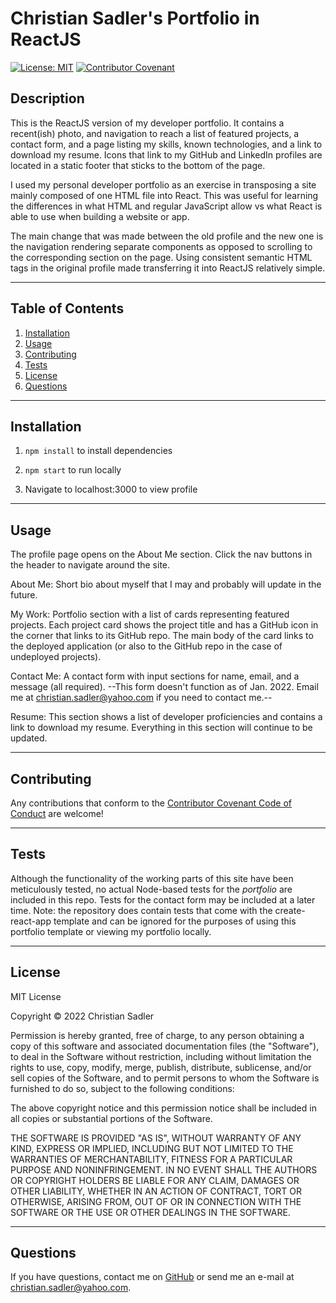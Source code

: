 # Christian Sadler's Portfolio in ReactJS

[![License: MIT](https://img.shields.io/badge/License-MIT-yellow.svg)](https://opensource.org/licenses/MIT) [![Contributor Covenant](https://img.shields.io/badge/Contributor%20Covenant-2.1-4baaaa.svg)](https://www.contributor-covenant.org/version/2/1/code_of_conduct/)

## Description

This is the ReactJS version of my developer portfolio. It contains a recent(ish) photo, and navigation to reach a list of featured projects, a contact form, and a page listing my skills, known technologies, and a link to download my resume. Icons that link to my GitHub and LinkedIn profiles are located in a static footer that sticks to the bottom of the page.

I used my personal developer portfolio as an exercise in transposing a site mainly composed of one HTML file into React. This was useful for learning the differences in what HTML and regular JavaScript allow vs what React is able to use when building a website or app.

The main change that was made between the old profile and the new one is the navigation rendering separate components as opposed to scrolling to the corresponding section on the page. Using consistent semantic HTML tags in the original profile made transferring it into ReactJS relatively simple.


---

## Table of Contents

1. [Installation](#installation)
2. [Usage](#usage)
3. [Contributing](#contributing)
4. [Tests](#tests)
5. [License](#license)
6. [Questions](#questions)

---

## Installation

1. `npm install` to install dependencies

2. `npm start` to run locally

3. Navigate to localhost:3000 to view profile


---

## Usage

The profile page opens on the About Me section. Click the nav buttons in the header to navigate around the site.

About Me: Short bio about myself that I may and probably will update in the future.

My Work: Portfolio section with a list of cards representing featured projects. Each project card shows the project title and has a GitHub icon in the corner that links to its GitHub repo. The main body of the card links to the deployed application (or also to the GitHub repo in the case of undeployed projects).

Contact Me: A contact form with input sections for name, email, and a message (all required). --This form doesn't function as of Jan. 2022. Email me at christian.sadler@yahoo.com if you need to contact me.--

Resume: This section shows a list of developer proficiencies and contains a link to download my resume. Everything in this section will continue to be updated.


---

## Contributing

Any contributions that conform to the [Contributor Covenant Code of Conduct](https://www.contributor-covenant.org/version/2/1/code_of_conduct/) are welcome!


---

## Tests

Although the functionality of the working parts of this site have been meticulously tested, no actual Node-based tests for the *portfolio* are included in this repo. Tests for the contact form may be included at a later time. Note: the repository does contain tests that come with the create-react-app template and can be ignored for the purposes of using this portfolio template or viewing my portfolio locally.


---

## License

MIT License

Copyright &copy; 2022 Christian Sadler

Permission is hereby granted, free of charge, to any person obtaining a copy
of this software and associated documentation files (the "Software"), to deal
in the Software without restriction, including without limitation the rights
to use, copy, modify, merge, publish, distribute, sublicense, and/or sell
copies of the Software, and to permit persons to whom the Software is
furnished to do so, subject to the following conditions:

The above copyright notice and this permission notice shall be included in all
copies or substantial portions of the Software.

THE SOFTWARE IS PROVIDED "AS IS", WITHOUT WARRANTY OF ANY KIND, EXPRESS OR
IMPLIED, INCLUDING BUT NOT LIMITED TO THE WARRANTIES OF MERCHANTABILITY,
FITNESS FOR A PARTICULAR PURPOSE AND NONINFRINGEMENT. IN NO EVENT SHALL THE
AUTHORS OR COPYRIGHT HOLDERS BE LIABLE FOR ANY CLAIM, DAMAGES OR OTHER
LIABILITY, WHETHER IN AN ACTION OF CONTRACT, TORT OR OTHERWISE, ARISING FROM,
OUT OF OR IN CONNECTION WITH THE SOFTWARE OR THE USE OR OTHER DEALINGS IN THE
SOFTWARE.

---

## Questions

If you have questions, contact me on [GitHub](https://github.com/Chrisaeus) or send me an e-mail at <christian.sadler@yahoo.com>.